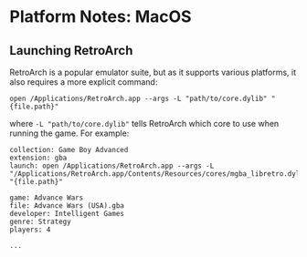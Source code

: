 # Platform Notes: MacOS

## Launching RetroArch

RetroArch is a popular emulator suite, but as it supports various platforms, it also requires a more explicit command:

```
open /Applications/RetroArch.app --args -L "path/to/core.dylib" "{file.path}"
```

where `-L "path/to/core.dylib"` tells RetroArch which core to use when running the game. For example:

```make
collection: Game Boy Advanced
extension: gba
launch: open /Applications/RetroArch.app --args -L "/Applications/RetroArch.app/Contents/Resources/cores/mgba_libretro.dylib" "{file.path}"

game: Advance Wars
file: Advance Wars (USA).gba
developer: Intelligent Games
genre: Strategy
players: 4

...
```
